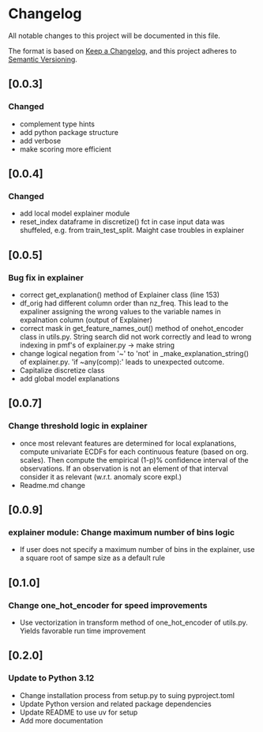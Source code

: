 # Changelog

All notable changes to this project will be documented in this file.

The format is based on [Keep a Changelog](https://keepachangelog.com/en/1.0.0/),
and this project adheres to [Semantic Versioning](https://semver.org/spec/v2.0.0.html).


## [0.0.3]
### Changed
- complement type hints
- add python package structure
- add verbose
- make scoring more efficient


## [0.0.4]
### Changed
- add local model explainer module
- reset_index dataframe in discretize() fct in case input data was shuffeled, e.g. from train_test_split. Maight case troubles in explainer 

## [0.0.5]
### Bug fix in explainer
- correct get_explanation() method of Explainer class (line 153)
- df_orig had different column order than nz_freq. This lead to the expaliner assigning the wrong values to the variable names in expalnation column (output of Explainer)
- correct mask in get_feature_names_out() method of onehot_encoder class in utils.py. String search did not work correctly and lead to wrong indexing in pmf's of explainer.py -> make string 
- change logical negation from '~' to 'not' in _make_explanation_string() of explainer.py. 'if ~any(comp):' leads to unexpected outcome.
- Capitalize discretize class
- add global model explanations


## [0.0.7]
### Change threshold logic in explainer
- once most relevant features are determined for local explanations, compute univariate ECDFs for each continuous feature (based on org. scales). 
Then compute the empirical (1-p)% confidence interval of the observations. 
If an observation is not an element of that interval consider it as relevant (w.r.t. anomaly score expl.)     
- Readme.md change 

## [0.0.9]
### explainer module: Change maximum number of bins logic
- If user does not specify a maximum number of bins in the explainer, use a square root of sampe size as a default rule

## [0.1.0]
### Change one_hot_encoder for speed improvements
- Use vectorization in transform method of one_hot_encoder of utils.py. Yields favorable run time improvement

## [0.2.0]
### Update to Python 3.12
- Change installation process from setup.py to suing pyproject.toml
- Update Python version and related package dependencies
- Update README to use uv for setup
- Add more documentation